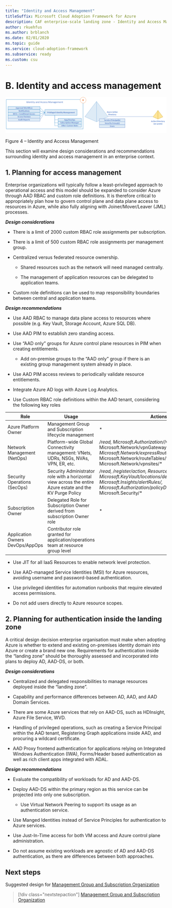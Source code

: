 ```yaml
---
title: "Identity and Access Management"
titleSuffix: Microsoft Cloud Adoption Framework for Azure
description: CAF enterprise-scale landing zone - Identity and Access Management
author: rkuehfus
ms.author: brblanch
ms.date: 02/01/2020
ms.topic: guide
ms.service: cloud-adoption-framework
ms.subservice: ready
ms.custom: csu
---
```



# B. Identity and access management

[![Identity and Access Management](./media/iam.png "Identity and Access Management")](./media/iam.png)

Figure 4 – Identity and Access Management

This section will examine design considerations and recommendations surrounding identity and access management in an enterprise context.

## 1. Planning for access management

Enterprise organizations will typically follow a least-privileged approach to operational access and this model should be expanded to consider Azure through AAD RBAC and custom role definitions. It is therefore critical to appropriately plan how to govern control plane and data plane access to resources in Azure, while also fully aligning with Joiner/Mover/Leaver (JML) processes.

***Design considerations***

- There is a limit of 2000 custom RBAC role assignments per subscription.

- There is a limit of 500 custom RBAC role assignments per management group.

- Centralized versus federated resource ownership.

    - Shared resources such as the network will need managed centrally.

    - The management of application resources can be delegated to application teams.

- Custom role definitions can be used to map responsibility boundaries between central and application teams.

***Design recommendations***

- Use AAD RBAC to manage data plane access to resources where possible (e.g. Key Vault, Storage Account, Azure SQL DB).

- Use AAD PIM to establish zero standing access.

- Use “AAD only” groups for Azure control plane resources in PIM when creating entitlements.

    - Add on-premise groups to the “AAD only” group if there is an existing group management system already in place.

- Use AAD PIM access reviews to periodically validate resource entitlements.

- Integrate Azure AD logs with Azure Log Analytics.

- Use Custom RBAC role definitions within the AAD tenant, considering the following key roles

| Role                             | Usage                                                                                                     | Actions:                                                                                                                                                                                                           | No Actions:                                                                                                                                                                   |
|----------------------------------|-----------------------------------------------------------------------------------------------------------|--------------------------------------------------------------------------------------------------------------------------------------------------------------------------------------------------------------------|-------------------------------------------------------------------------------------------------------------------------------------------------------------------------------|
| Azure Platform Owner             | Management Group and Subscription lifecycle management                                                    | *                                                                                                                                                                                                                  |                                                                                                                                                                               |
| Network Management (NetOps)      | Platform-wide Global Connectivity management: VNets, UDRs, NSGs, NVAs, VPN, ER, etc.                       | */read, Microsoft.Authorization/*/write, Microsoft.Network/vpnGateways/*, Microsoft.Network/expressRouteCircuits/*, Microsoft.Network/routeTables/write, Microsoft.Network/vpnsites/*                              |                                                                                                                                                                               |
| Security Operations (SecOps)     | Security Administrator role with a horizontal view across the entire Azure estate and the KV Purge Policy | */read, */register/action, Resource Policy Contributor, Microsoft.KeyVault/locations/deletedVaults/purge/action Microsoft.Insights/alertRules/*, Microsoft.Authorization/policyDefinitions/*, Microsoft.Security/* |                                                                                                                                                                               |
| Subscription Owner               | Delegated Role for Subscription Owner derived from subscription Owner role                                | *                                                                                                                                                                                                                  | Microsoft.Authorization/*/write, Microsoft.Network/vpnGateways/*, Microsoft.Network/expressRouteCircuits/*, Microsoft.Network/routeTables/write, Microsoft.Network/vpnsites/* |
| Application Owners DevOps/AppOps | Contributor role granted for application/operations team at resource group level                          |                                                                                                                                                                                                                    | Microsoft.Network/publicIPAddresses/write, Microsoft.Network/virtualNetworks/write, Microsoft.KeyVault/locations/deletedVaults/purge/action                                   |

- Use JIT for all IaaS Resources to enable network level protection.

- Use AAD-managed Service Identities (MSI) for Azure resources, avoiding username and password-based authentication.

- Use privileged identities for automation runbooks that require elevated access permissions.

<!-- -->

- Do not add users directly to Azure resource scopes.

## 2. Planning for authentication inside the landing zone

A critical design decision enterprise organisation must make when adopting Azure is whether to extend and existing on-premises identity domain into Azure or create a brand new one. Requirements for authentication inside the “landing zone” should be thoroughly assessed and incorporated into plans to deploy AD, AAD-DS, or both.

***Design considerations***

- Centralized and delegated responsibilities to manage resources deployed inside the “landing zone”.

- Capability and performance differences between AD, AAD, and AAD Domain Services.

- There are some Azure services that rely on AAD-DS, such as HDInsight, Azure File Service, WVD.

- Handling of privileged operations, such as creating a Service Principal within the AAD tenant, Registering Graph applications inside AAD, and procuring a wildcard certificate.

- AAD Proxy frontend authentication for applications relying on Integrated Windows Authentication (IWA), Forms/Header based authentication as well as rich client apps integrated with ADAL.

***Design recommendations***

- Evaluate the compatibility of workloads for AD and AAD-DS.

- Deploy AAD-DS within the primary region as this service can be projected into only one subscription.

    - Use Virtual Network Peering to support its usage as an authentication service.

- Use Manged Identities instead of Service Principles for authentication to Azure services.

- Use Just-In-Time access for both VM access and Azure control plane administration.

<!-- -->

- Do not assume existing workloads are agnostic of AD and AAD-DS authentication, as there are differences between both approaches.

## Next steps

Suggested design for [Management Group and Subscription Organization](./C-Management-Group-and-Subscription-Organization.md)

> [!div class="nextstepaction"]
> [Management Group and Subscription Organization](./C-Management-Group-and-Subscription-Organization.md)
